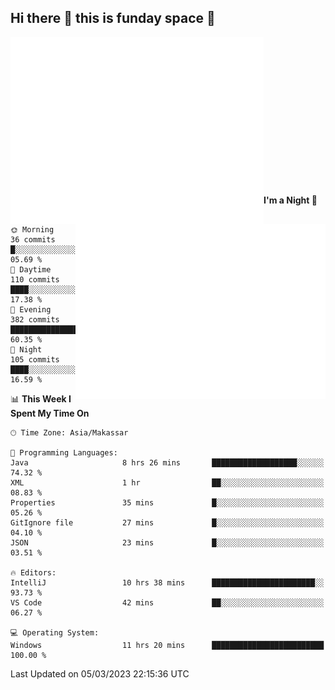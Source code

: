 ## Hi there 👋 this is funday space 🚀

<img align="left" width="405" alt="🌞" src="https://raw.githubusercontent.com/fhasnur/fhasnur/master/general.svg?token=ATQS65TR7ETTG5RLJUDIDBLBN34HE">
<img align="right" width="400" alt="🌞" src="https://raw.githubusercontent.com/fhasnur/fhasnur/master/statistics.svg?token=ATQS65TR7ETTG5RLJUDIDBLBN34HE">

<br><br><br><br><br><br><br><br><br><br><br><br><br><br>

<!--START_SECTION:waka-->
**I'm a Night 🦉** 

```text
🌞 Morning                36 commits          █░░░░░░░░░░░░░░░░░░░░░░░░   05.69 % 
🌆 Daytime                110 commits         ████░░░░░░░░░░░░░░░░░░░░░   17.38 % 
🌃 Evening                382 commits         ███████████████░░░░░░░░░░   60.35 % 
🌙 Night                  105 commits         ████░░░░░░░░░░░░░░░░░░░░░   16.59 % 
```


📊 **This Week I Spent My Time On** 

```text
🕑︎ Time Zone: Asia/Makassar

💬 Programming Languages: 
Java                     8 hrs 26 mins       ███████████████████░░░░░░   74.32 % 
XML                      1 hr                ██░░░░░░░░░░░░░░░░░░░░░░░   08.83 % 
Properties               35 mins             █░░░░░░░░░░░░░░░░░░░░░░░░   05.26 % 
GitIgnore file           27 mins             █░░░░░░░░░░░░░░░░░░░░░░░░   04.10 % 
JSON                     23 mins             █░░░░░░░░░░░░░░░░░░░░░░░░   03.51 % 

🔥 Editors: 
IntelliJ                 10 hrs 38 mins      ███████████████████████░░   93.73 % 
VS Code                  42 mins             ██░░░░░░░░░░░░░░░░░░░░░░░   06.27 % 

💻 Operating System: 
Windows                  11 hrs 20 mins      █████████████████████████   100.00 % 
```


 Last Updated on 05/03/2023 22:15:36 UTC
<!--END_SECTION:waka-->
